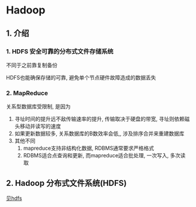 # Hadoop

## 1. 介绍

### 1. HDFS 安全可靠的分布式文件存储系统

不同于之前靠复制备份

HDFS也能确保存储的可靠, 避免单个节点硬件故障造成的数据丢失

### 2. MapReduce

关系型数据库受限制, 是因为

1. 寻址时间的提升远不敌传输速率的提升, 传输取决于硬盘的带宽, 寻址则依赖磁头移动并读写的速度
2. 如果更新数据较多, 关系数据库的B数效率会低,, 涉及排序合并来重建数据库
3. 其他不同
    1. mapreduce支持非结构化数据, RDBMS通常要求严格格式
    2. RDBMS适合点查询和更新, 而mapreduce适合批处理, 一次写入, 多次读取

## 2. Hadoop 分布式文件系统(HDFS)

[见hdfs](/bigdata/hdfs.md)
